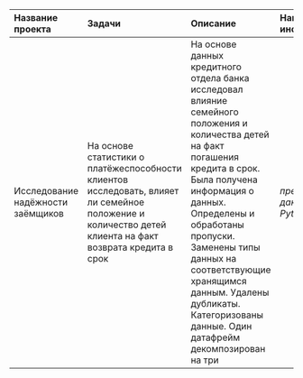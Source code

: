 | Название проекта | Задачи | Описание | Навыки и инструменты | Ключевые слова |
| :---------------------- | :---------------------- | :---------------------- | :---------------------- | :---------------------- |
| Исследование надёжности заёмщиков | На основе статистики о платёжеспособности клиентов исследовать, влияет ли семейное положение и количество детей клиента на факт возврата кредита в срок | На основе данных кредитного отдела банка исследовал влияние семейного положения и количества детей на факт погашения кредита в срок. Была получена информация о данных. Определены и обработаны пропуски. Заменены типы данных на соответствующие хранящимся данным. Удалены дубликаты. Категоризованы данные. Один датафрейм декомпозирован на три |*предобработка данных, Python, Pandas* | обработка данных, дубликаты, пропуски, категоризация, декомпозиция |
